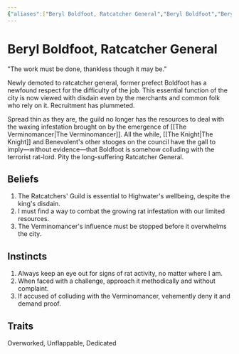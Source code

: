 ```yaml
---
{"aliases":["Beryl Boldfoot, Ratcatcher General","Beryl Boldfoot","Beryl Boldfoot","Ratcatcher General"],"date-created":"2024-09-16T14:35","date-modified":"2024-09-16T14:44","dg-publish":true,"tags":["moonrise"],"title":"Beryl Boldfoot, Ratcatcher General","dg-path":"moonrise/Beryl Boldfoot.md","permalink":"/moonrise/beryl-boldfoot/","dgPassFrontmatter":true}
---
```



# Beryl Boldfoot, Ratcatcher General

"The work must be done, thankless though it may be."

Newly demoted to ratcatcher general, former prefect Boldfoot has a newfound respect for the difficulty of the job. This essential function of the city is now viewed with disdain even by the merchants and common folk who rely on it. Recruitment has plummeted.

Spread thin as they are, the guild no longer has the resources to deal with the waxing infestation brought on by the emergence of [[The Verminomancer\|The Verminomancer]]. All the while, [[The Knight\|The Knight]] and Benevolent's other stooges on the council have the gall to imply—without evidence—that Boldfoot is somehow colluding with the terrorist rat-lord. Pity the long-suffering Ratcatcher General.

## Beliefs

1. The Ratcatchers' Guild is essential to Highwater's wellbeing, despite the king's disdain.
2. I must find a way to combat the growing rat infestation with our limited resources.
3. The Verminomancer's influence must be stopped before it overwhelms the city.

## Instincts

1. Always keep an eye out for signs of rat activity, no matter where I am.
2. When faced with a challenge, approach it methodically and without complaint.
3. If accused of colluding with the Verminomancer, vehemently deny it and demand proof.

## Traits

Overworked, Unflappable, Dedicated
